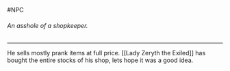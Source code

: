 #NPC
###### An asshole of a shopkeeper.
---
He sells mostly prank items at full price.
[[Lady Zeryth the Exiled]] has bought the entire stocks of his shop, lets hope it was a good idea.